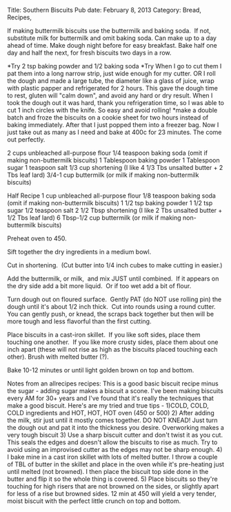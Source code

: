 Title: Southern Biscuits
Pub date: February 8, 2013
Category: Bread, Recipes, 

If making buttermilk biscuits use the buttermilk and baking soda.  If not, substitute milk for buttermilk and omit baking soda.
Can make up to a day ahead of time. Make dough night before for easy breakfast.
Bake half one day and half the next, for fresh biscuits two days in a row.

*Try 2 tsp baking powder and 1/2 baking soda
*Try When I go to cut them I pat them into a long narrow strip, just wide enough for my cutter. OR I roll the dough and made a large tube, the diameter like a glass of juice, wrap with plastic papper and refrigerated for 2 hours. This gave the dough time to rest, gluten will "calm down", and avoid any hard or dry result. When I took the dough out it was hard, thank you refrigeration time, so I was able to cut 1 inch circles with the knife. So easy and avoid rolling!
*make a double batch and froze the biscuits on a cookie sheet for two hours instead of baking immediately. After that I just popped them into a freezer bag. Now I just take out as many as I need and bake at 400c for 23 minutes. The come out perfectly.

2 cups unbleached all-purpose flour
1/4 teaspoon baking soda (omit if making non-buttermilk biscuits)
1 Tablespoon baking powder
1 Tablespoon sugar
1 teaspoon salt
1/3 cup shortening (I like 4 1/3 Tbs unsalted butter + 2 Tbs leaf lard)
3/4-1 cup buttermilk (or milk if making non-buttermilk biscuits)

Half Recipe
1 cup unbleached all-purpose flour
1/8 teaspoon baking soda (omit if making non-buttermilk biscuits)
1 1/2 tsp baking powder
1 1/2 tsp sugar
1/2 teaspoon salt
2 1/2 Tbsp shortening (I like 2 Tbs unsalted butter + 1/2 Tbs leaf lard)
6 Tbsp-1/2 cup buttermilk (or milk if making non-buttermilk biscuits)

Preheat oven to 450.

Sift together the dry ingredients in a medium bowl.

Cut in shortening.  (Cut butter into 1/4 inch cubes to make cutting in easier.)

Add the buttermilk, or milk,  and mix JUST until combined.  If it appears on the dry side add a bit more liquid.  Or if too wet add a bit of flour.

Turn dough out on floured surface.  Gently PAT (do NOT use rolling pin) the dough until it's about 1/2 inch thick.  Cut into rounds using a round cutter.  You can gently push, or knead, the scraps back together but then will be more tough and less flavorful than the first cutting.

Place biscuits in a cast-iron skillet.  If you like soft sides, place them touching one another.  If you like more crusty sides, place them about one inch apart (these will not rise as high as the biscuits placed touching each other). Brush with melted butter (?).

Bake 10-12 minutes or until light golden brown on top and bottom.

Notes from an allrecipes recipes:
This is a good basic biscuit recipe minus the sugar - adding sugar makes a biscuit a scone. I've been making biscuits every AM for 30+ years and I've found that it's really the techniques that make a good biscuit. Here's are my tried and true tips -
1)COLD, COLD, COLD ingredients and HOT, HOT, HOT oven (450 or 500)
2) After adding the milk, stir just until it mostly comes together. DO NOT KNEAD! Just turn the dough out and pat it into the thickness you desire. Overworking makes a very tough biscuit
3) Use a sharp biscuit cutter and don't twist it as you cut. This seals the edges and doesn't allow the biscuits to rise as much. Try to avoid using an improvised cutter as the edges may not be sharp enough.
4) I bake mine in a cast iron skillet with lots of melted butter. I throw a couple of TBL of butter in the skillet and place in the oven while it's pre-heating just until melted (not browned). I then place the biscuit top side done in the butter and flip it so the whole thing is covered.
5) Place biscuits so they're touching for high risers that are not browned on the sides, or slightly apart for less of a rise but browned sides. 12 min at 450 will yield a very tender, moist biscuit with the perfect little crunch on top and bottom.